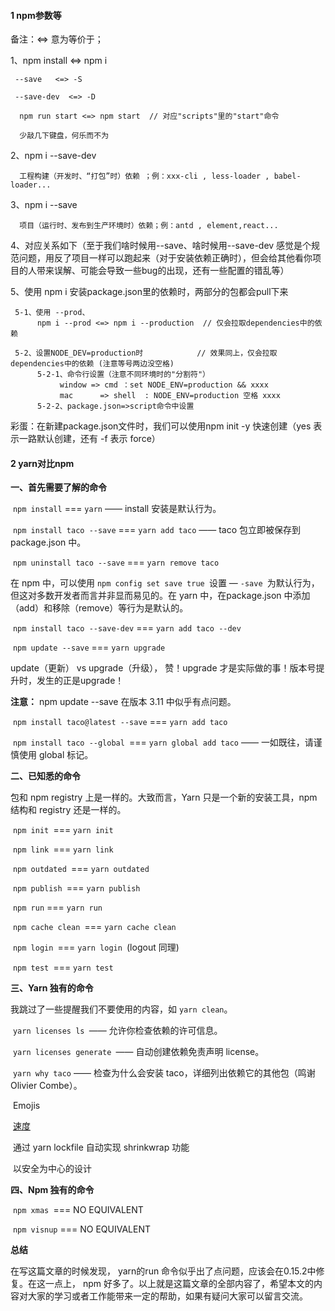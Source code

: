 #### 1 npm参数等

备注：<=> 意为等价于；

1、npm install <=> npm i

     --save   <=> -S     
    
     --save-dev  <=> -D 
    
      npm run start <=> npm start  // 对应"scripts"里的"start"命令
    
      少敲几下键盘，何乐而不为

2、npm i --save-dev  <packname>  

      工程构建（开发时、“打包”时）依赖 ；例：xxx-cli , less-loader , babel-loader...

3、npm i --save <packname> 

      项目（运行时、发布到生产环境时）依赖；例：antd , element,react...

4、对应关系如下（至于我们啥时候用--save、啥时候用--save-dev 感觉是个规范问题，用反了项目一样可以跑起来（对于安装依赖正确时），但会给其他看你项目的人带来误解、可能会导致一些bug的出现，还有一些配置的错乱等）

5、使用 npm i 安装package.json里的依赖时，两部分的包都会pull下来

     5-1、使用 --prod、
          npm i --prod <=> npm i --production  // 仅会拉取dependencies中的依赖
    
     5-2、设置NODE_DEV=production时            // 效果同上，仅会拉取dependencies中的依赖 (注意等号两边没空格)
          5-2-1、命令行设置（注意不同环境时的"分割符"）
               window => cmd ：set NODE_ENV=production && xxxx
               mac      => shell  : NODE_ENV=production 空格 xxxx
          5-2-2、package.json=>script命令中设置


彩蛋：在新建package.json文件时，我们可以使用npm init -y 快速创建（yes 表示一路默认创建，还有 -f 表示 force）

#### 2 yarn对比npm

**一、首先需要了解的命令**

​     `npm install` === `yarn` —— install 安装是默认行为。

​     `npm install taco --save` === `yarn add taco` —— taco 包立即被保存到 package.json 中。

​     `npm uninstall taco --save` === `yarn remove taco`

在 npm 中，可以使用 `npm config set save true `设置 — `-save `为默认行为，但这对多数开发者而言并非显而易见的。在 yarn 中，在package.json 中添加（add）和移除（remove）等行为是默认的。

​     `npm install taco --save-dev` === `yarn add taco --dev`

​     `npm update --save` === `yarn upgrade`

update（更新） vs upgrade（升级）， 赞！upgrade 才是实际做的事！版本号提升时，发生的正是upgrade！

**注意：** npm update --save 在版本 3.11 中似乎有点问题。

​     `npm install taco@latest --save` === `yarn add taco`

​     `npm install taco --global `=== `yarn global add taco` —— 一如既往，请谨慎使用 global 标记。

**二、已知悉的命令**

包和 npm registry 上是一样的。大致而言，Yarn 只是一个新的安装工具，npm 结构和 registry 还是一样的。

​     `npm init `=== `yarn init`

​     `npm link `=== `yarn link`

​     `npm outdated `=== `yarn outdated`

​     `npm publish `=== `yarn publish`

​     `npm run` === `yarn run`

​     `npm cache clean `=== `yarn cache clean`

​     `npm login `=== `yarn login `(logout 同理)

​     `npm test `=== `yarn test`

**三、Yarn 独有的命令**

我跳过了一些提醒我们不要使用的内容，如 `yarn clean`。

​     `yarn licenses ls `—— 允许你检查依赖的许可信息。

​     `yarn licenses generate `—— 自动创建依赖免责声明 license。

​     `yarn why taco` —— 检查为什么会安装 taco，详细列出依赖它的其他包（鸣谢 Olivier Combe）。

​     Emojis

​     [速度](https://yarnpkg.com/en/compare)

​     通过 yarn lockfile 自动实现 shrinkwrap 功能

​     以安全为中心的设计

**四、Npm 独有的命令**

​     `npm xmas `=== NO EQUIVALENT

​     `npm visnup` === NO EQUIVALENT

**总结**

在写这篇文章的时候发现， yarn的run 命令似乎出了点问题，应该会在0.15.2中修复。在这一点上， npm 好多了。以上就是这篇文章的全部内容了，希望本文的内容对大家的学习或者工作能带来一定的帮助，如果有疑问大家可以留言交流。
